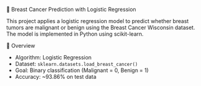 🧠 Breast Cancer Prediction with Logistic Regression

This project applies a logistic regression model to predict whether breast tumors are malignant or benign using the Breast Cancer Wisconsin dataset. The model is implemented in Python using scikit-learn.

📌 Overview

- Algorithm: Logistic Regression  
- Dataset: `sklearn.datasets.load_breast_cancer()`  
- Goal: Binary classification (Malignant = 0, Benign = 1)  
- Accuracy: ~93.86% on test data  





